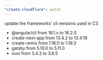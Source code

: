 ```yaml
---
"create-cloudflare": patch
---
```


update the frameworks' cli versions used in C3

 - @angular/cli from 16.1.x to 16.2.0
 - create-next-app from 13.4.2 to 13.4.19
 - create-remix from 1.16.0 to 1.19.3
 - gatsby from 5.10.0 to 5.11.0
 - nuxi from 3.4.2 to 3.6.5
